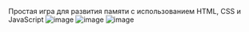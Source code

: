Простая игра для развития памяти с использованием HTML, CSS и JavaScript
![image](https://user-images.githubusercontent.com/107843395/219969486-0732adfa-4383-47d0-bfb5-830bbaaac400.png)
![image](https://user-images.githubusercontent.com/107843395/219969452-ffc8e791-75fc-41a4-b718-10afeff5242a.png)
![image](https://user-images.githubusercontent.com/107843395/219969536-fb46f868-252d-4f9c-9cac-060822f596af.png)
